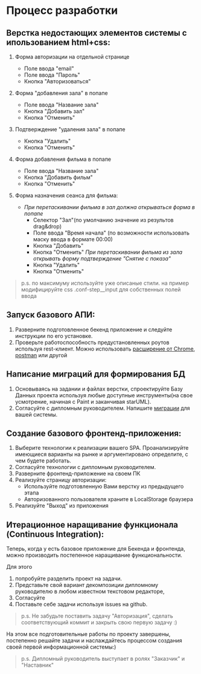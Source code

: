 # Процесс разработки
## Верстка недостающих элементов системы с ипользованием html+css:

1. Форма авторизации на отдельной странице
	* Поле ввода "email"
	* Поле ввода "Пароль"
	* Кнопка "Авторизоваться"
1. Форма "добавления зала" в попапе
	* Поле ввода "Название зала"
	* Кнопка "Добавить зал"
	* Кнопка "Отменить"
1. Подтверждение "удаления зала" в попапе
	* Кнопка "Удалить"
	* Кнопка "Отменить"
1. Форма добавления фильма в попапе
	* Поле ввода "Название зала"
	* Кнопка "Добавить фильм"
	* Кнопка "Отменить"
1. Форма назначения сеанса для фильма: 
	
	- _При перетаскивании фильма в зал должна открываться форма в попапе_
		* Селектор "Зал"(по умолчанию значение из результов drag&drop)
		* Поле ввода "Время начала" (по возможности использовать маску ввода в формате 00:00)
		* Кнопка "Добавить"
		* Кнопка "Отменить"
	_При перетаскивании фильма из зала открывать форму подтверждение "Снятие с показа"_
		* Кнопка "Удалить"
		* Кнопка "Отменить"

> p.s.
> по максимуму используйте уже описаные стили. на пример модифицируйте css .conf-step__input для собственных полей ввода

## Запуск базового АПИ:
1. Разверните подготовленное бекенд приложение и следуйте инструкции по его установке. 
1. Проверьте работоспособность предустановленных роутов используя rest-клиент. Можно использовать [расширение от Chrome](https://chrome.google.com/webstore/detail/advanced-rest-client/hgmloofddffdnphfgcellkdfbfbjeloo?hl=ru), [postman](https://www.getpostman.com/) или другой

## Написание миграций для формирования БД
1. Основываясь на задании и файлах верстки, спроектируйте Базу Данных проекта используя любые доступные инструменты(на свое усмотрение, начиная с Paint и заканчивая starUML). 
1. Согласуйте с дипломным руководителем.
Напишите [миграции](https://laravel.ru/docs/v5/migrations#%D1%81%D0%BE%D0%B7%D0%B4%D0%B0%D0%BD%D0%B8%D0%B5) для вашей системы.

## Создание базового фронтенд-приложения: 
1. Выберите технологии к реализации вашего SPA. Проанализируйте имеющиеся варианты на рынке и аргументировано определите, с чем будете работать.
1. Согласуйте технологии с дипломным руководителем.
1. Разверните фронтенд-приложение на своем ПК
1. Реализуйте страницу авторизации:
	* Используйте подготовленную Вами верстку из предыдущего этапа
	* Авторизованного пользователя храните в LocalStorage браузера
1. Реализуйте "Выход" из приложения

## Итерационное наращивание функционала (Continuous Integration):

Теперь, когда у есть базовое приложение для Бекенда и фронтенда, можно производить постепенное наращивание функциональности. 

Для этого  
1. попробуйте разделить проект на задачи. 
1. Представьте свой вариант декомпозиции дипломному руководителю в любом известном текстовом редакторе, 
1. Согласуйте 
1. Поставьте себе задачи используя issues на github. 

> p.s. Не забудьте поставить задачу "Авторизация", сделать соответствующий коммит и закрыть свою первую задачу :)

На этом все подготовительные работы по проекту завершены, постепенно решайте задачи и наслаждайтесь процессом создания своей первой информационной системы:) 

> p.s. Дипломный руководитель выступает в ролях "Заказчик" и "Наставник"
